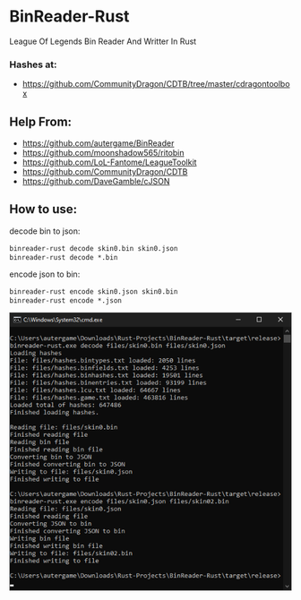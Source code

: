 # BinReader-Rust
League Of Legends Bin Reader And Writter In Rust

### Hashes at:
* https://github.com/CommunityDragon/CDTB/tree/master/cdragontoolbox

## Help From:
* https://github.com/autergame/BinReader
* https://github.com/moonshadow565/ritobin
* https://github.com/LoL-Fantome/LeagueToolkit
* https://github.com/CommunityDragon/CDTB
* https://github.com/DaveGamble/cJSON

## How to use: 

decode bin to json:
```
binreader-rust decode skin0.bin skin0.json
binreader-rust decode *.bin
```

encode json to bin: 
```
binreader-rust encode skin0.json skin0.bin
binreader-rust encode *.json
```

![alt text](BinReader-Rust_image.png)